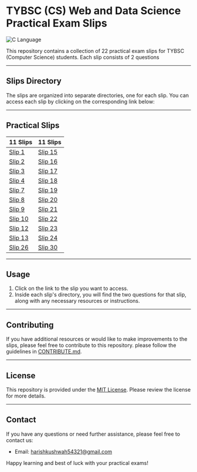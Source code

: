 # TYBSC (CS) Web and Data Science Practical Exam Slips 

![C Language](https://img.shields.io/badge/Language-c-blue.svg)

This repository contains a collection of 22 practical exam slips for TYBSC (Computer Science) students. Each slip consists of 2 questions

---

## Slips Directory

The slips are organized into separate directories, one for each slip. You can access each slip by clicking on the corresponding link below:

---

## Practical Slips


| 11 Slips                             | 11 Slips                            |
|---------------------------------------|---------------------------------------|
| [Slip 1](https://github.com/Harish-Kushwah/CS-Practical-Solutions/tree/main/Web_%26_DS/practicals/slip1)   | [Slip 15](https://github.com/Harish-Kushwah/CS-Practical-Solutions/tree/main/Web_%26_DS/practicals/slip15) |
| [Slip 2](https://github.com/Harish-Kushwah/CS-Practical-Solutions/tree/main/Web_%26_DS/practicals/slip2)   | [Slip 16](https://github.com/Harish-Kushwah/CS-Practical-Solutions/tree/main/Web_%26_DS/practicals/slip16) |
| [Slip 3](https://github.com/Harish-Kushwah/CS-Practical-Solutions/tree/main/Web_%26_DS/practicals/slip3)   | [Slip 17](https://github.com/Harish-Kushwah/CS-Practical-Solutions/tree/main/Web_%26_DS/practicals/slip17) |
| [Slip 4](https://github.com/Harish-Kushwah/CS-Practical-Solutions/tree/main/Web_%26_DS/practicals/slip4)   | [Slip 18](https://github.com/Harish-Kushwah/CS-Practical-Solutions/tree/main/Web_%26_DS/practicals/slip18) |
| [Slip 7](https://github.com/Harish-Kushwah/CS-Practical-Solutions/tree/main/Web_%26_DS/practicals/slip7)   | [Slip 19](https://github.com/Harish-Kushwah/CS-Practical-Solutions/tree/main/Web_%26_DS/practicals/slip19) |
| [Slip 8](https://github.com/Harish-Kushwah/CS-Practical-Solutions/tree/main/Web_%26_DS/practicals/slip8)   | [Slip 20](https://github.com/Harish-Kushwah/CS-Practical-Solutions/tree/main/Web_%26_DS/practicals/slip20) |
| [Slip 9](https://github.com/Harish-Kushwah/CS-Practical-Solutions/tree/main/Web_%26_DS/practicals/slip9)   | [Slip 21](https://github.com/Harish-Kushwah/CS-Practical-Solutions/tree/main/Web_%26_DS/practicals/slip21) |
| [Slip 10](https://github.com/Harish-Kushwah/CS-Practical-Solutions/tree/main/Web_%26_DS/practicals/slip10)   | [Slip 22](https://github.com/Harish-Kushwah/CS-Practical-Solutions/tree/main/Web_%26_DS/practicals/slip22) |
| [Slip 12](https://github.com/Harish-Kushwah/CS-Practical-Solutions/tree/main/Web_%26_DS/practicals/slip12)   | [Slip 23](https://github.com/Harish-Kushwah/CS-Practical-Solutions/tree/main/Web_%26_DS/practicals/slip23) |
| [Slip 13](https://github.com/Harish-Kushwah/CS-Practical-Solutions/tree/main/Web_%26_DS/practicals/slip13) | [Slip 24](https://github.com/Harish-Kushwah/CS-Practical-Solutions/tree/main/Web_%26_DS/practicals/slip24)|
| [Slip 26](https://github.com/Harish-Kushwah/CS-Practical-Solutions/tree/main/Web_%26_DS/practicals/slip26) | [Slip 30](https://github.com/Harish-Kushwah/CS-Practical-Solutions/tree/main/Web_%26_DS/practicals/slip30)|


---
## Usage

1. Click on the link to the slip you want to access.
2. Inside each slip's directory, you will find the two questions for that slip, along with any necessary resources or instructions.
---
## Contributing

If you have additional resources or would like to make improvements to the slips, please feel free to contribute to this repository.  please follow the guidelines in [CONTRIBUTE.md](https://github.com/Harish-Kushwah/Data-Structures-and-Algorithms-C/blob/slips/contribute.md).

---

## License

This repository is provided under the [MIT License](/LICENSE). Please review the license for more details.

---

## Contact

If you have any questions or need further assistance, please feel free to contact us:
- Email: [harishkushwah54321@gmail.com](mailto:harishkushwah5421@gmail.com)

Happy learning and best of luck with your practical exams!
